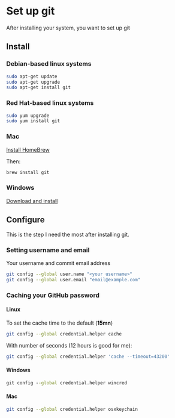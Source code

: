 # Set up git

After installing your system, you want to set up git

## Install

### Debian-based linux systems

```sh
sudo apt-get update
sudo apt-get upgrade
sudo apt-get install git
```

### Red Hat-based linux systems

```sh
sudo yum upgrade
sudo yum install git
```

### Mac

[Install HomeBrew](http://brew.sh/)

Then:

```sh
brew install git
```

### Windows

[Download and install](https://gitforwindows.org)

## Configure

This is the step I need the most after installing git.

### Setting username and email

Your username and commit email address

```sh
git config --global user.name "<your username>"
git config --global user.email "email@example.com"
```

### Caching your GitHub password

#### Linux

To set the cache time to the default (**15mn**)

```sh
git config --global credential.helper cache
```

With number of seconds (12 hours is good for me):

```sh
git config --global credential.helper 'cache --timeout=43200'
```

#### Windows

```bat
git config --global credential.helper wincred
```
#### Mac

```sh
git config --global credential.helper osxkeychain
```
